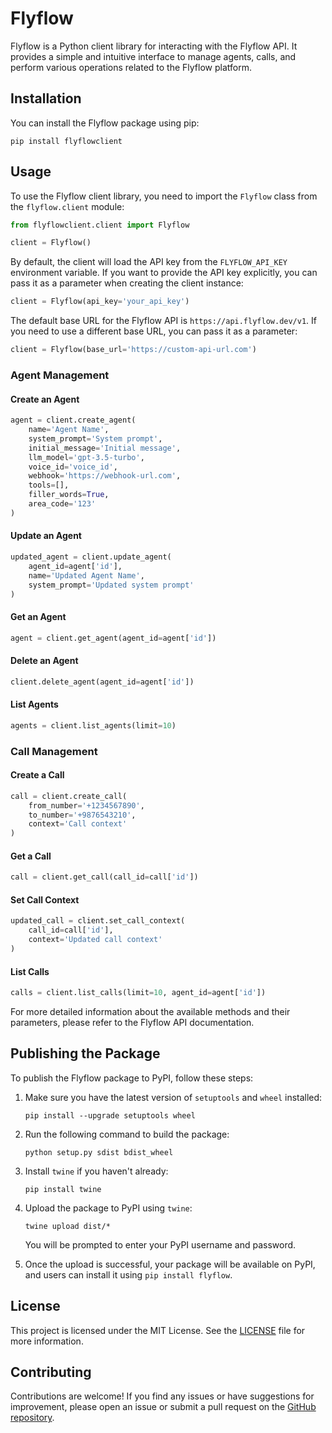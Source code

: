 # Flyflow

Flyflow is a Python client library for interacting with the Flyflow API. It provides a simple and intuitive interface to manage agents, calls, and perform various operations related to the Flyflow platform.

## Installation

You can install the Flyflow package using pip:

```
pip install flyflowclient
```

## Usage

To use the Flyflow client library, you need to import the `Flyflow` class from the `flyflow.client` module:

```python
from flyflowclient.client import Flyflow

client = Flyflow()
```

By default, the client will load the API key from the `FLYFLOW_API_KEY` environment variable. If you want to provide the API key explicitly, you can pass it as a parameter when creating the client instance:

```python
client = Flyflow(api_key='your_api_key')
```

The default base URL for the Flyflow API is `https://api.flyflow.dev/v1`. If you need to use a different base URL, you can pass it as a parameter:

```python
client = Flyflow(base_url='https://custom-api-url.com')
```

### Agent Management

#### Create an Agent

```python
agent = client.create_agent(
    name='Agent Name',
    system_prompt='System prompt',
    initial_message='Initial message',
    llm_model='gpt-3.5-turbo',
    voice_id='voice_id',
    webhook='https://webhook-url.com',
    tools=[],
    filler_words=True,
    area_code='123'
)
```

#### Update an Agent

```python
updated_agent = client.update_agent(
    agent_id=agent['id'],
    name='Updated Agent Name',
    system_prompt='Updated system prompt'
)
```

#### Get an Agent

```python
agent = client.get_agent(agent_id=agent['id'])
```

#### Delete an Agent

```python
client.delete_agent(agent_id=agent['id'])
```

#### List Agents

```python
agents = client.list_agents(limit=10)
```

### Call Management

#### Create a Call

```python
call = client.create_call(
    from_number='+1234567890',
    to_number='+9876543210',
    context='Call context'
)
```

#### Get a Call

```python
call = client.get_call(call_id=call['id'])
```

#### Set Call Context

```python
updated_call = client.set_call_context(
    call_id=call['id'],
    context='Updated call context'
)
```

#### List Calls

```python
calls = client.list_calls(limit=10, agent_id=agent['id'])
```

For more detailed information about the available methods and their parameters, please refer to the Flyflow API documentation.

## Publishing the Package

To publish the Flyflow package to PyPI, follow these steps:

1. Make sure you have the latest version of `setuptools` and `wheel` installed:
   ```
   pip install --upgrade setuptools wheel
   ```

2. Run the following command to build the package:
   ```
   python setup.py sdist bdist_wheel
   ```

3. Install `twine` if you haven't already:
   ```
   pip install twine
   ```

4. Upload the package to PyPI using `twine`:
   ```
   twine upload dist/*
   ```

   You will be prompted to enter your PyPI username and password.

5. Once the upload is successful, your package will be available on PyPI, and users can install it using `pip install flyflow`.

## License

This project is licensed under the MIT License. See the [LICENSE](LICENSE) file for more information.

## Contributing

Contributions are welcome! If you find any issues or have suggestions for improvement, please open an issue or submit a pull request on the [GitHub repository](https://github.com/your-username/flyflow).
